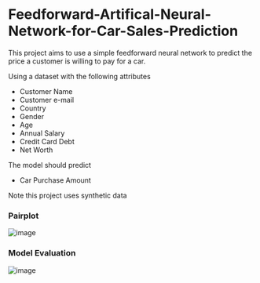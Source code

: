 # Feedforward-Artifical-Neural-Network-for-Car-Sales-Prediction

This project aims to use a simple feedforward neural network to predict the price a customer is willing to pay for a car. 

Using a dataset with the following attributes

* Customer Name
* Customer e-mail
* Country
* Gender
* Age
* Annual Salary
* Credit Card Debt
* Net Worth

The model should predict
* Car Purchase Amount

Note this project uses synthetic data

### Pairplot

![image](https://user-images.githubusercontent.com/96924468/166062263-4dc2dc61-92ff-4e5c-a371-9f24d95f4013.png)

### Model Evaluation

![image](https://user-images.githubusercontent.com/96924468/166062341-37ed9e46-9a57-45a5-8e05-5802b104c4af.png)
